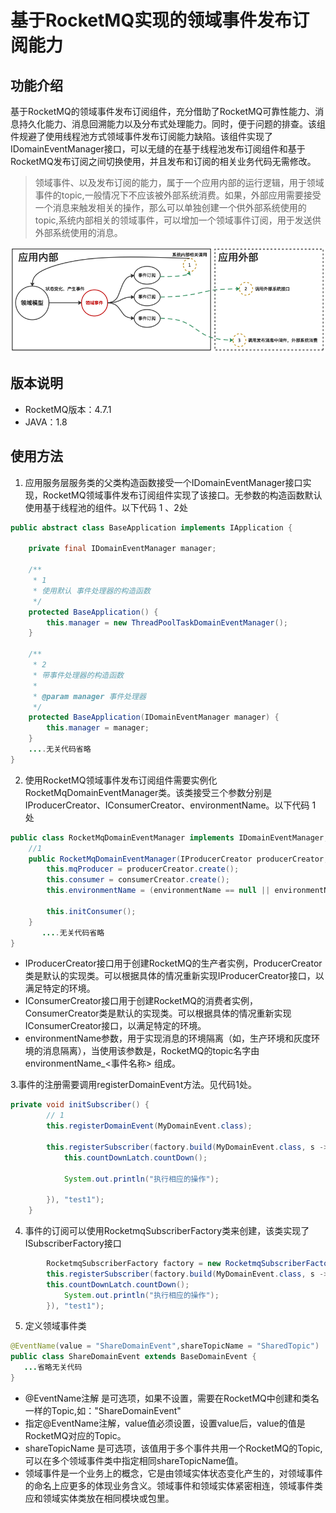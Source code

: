 # 基于RocketMQ实现的领域事件发布订阅能力

## 功能介绍

基于RocketMQ的领域事件发布订阅组件，充分借助了RocketMQ可靠性能力、消息持久化能力、消息回溯能力以及分布式处理能力。同时，便于问题的排查。该组件规避了使用线程池方式领域事件发布订阅能力缺陷。该组件实现了IDomainEventManager接口，可以无缝的在基于线程池发布订阅组件和基于RocketMQ发布订阅之间切换使用，并且发布和订阅的相关业务代码无需修改。

> 领域事件、以及发布订阅的能力，属于一个应用内部的运行逻辑，用于领域事件的topic,一般情况下不应该被外部系统消费。如果，外部应用需要接受一个消息来触发相关的操作，那么可以单独创建一个供外部系统使用的topic,系统内部相关的领域事件，可以增加一个领域事件订阅，用于发送供外部系统使用的消息。
> 
![领域事件示意](domainevent.png)
## 版本说明

* RocketMQ版本：4.7.1
* JAVA：1.8

## 使用方法

1. 应用服务层服务类的父类构造函数接受一个IDomainEventManager接口实现，RocketMQ领域事件发布订阅组件实现了该接口。无参数的构造函数默认使用基于线程池的组件。以下代码 1 、2处
```java
public abstract class BaseApplication implements IApplication {

    private final IDomainEventManager manager;

    /**
     * 1
     * 使用默认 事件处理器的构造函数
     */
    protected BaseApplication() {
        this.manager = new ThreadPoolTaskDomainEventManager();
    }

    /**
     * 2
     * 带事件处理器的构造函数
     *
     * @param manager 事件处理器
     */
    protected BaseApplication(IDomainEventManager manager) {
        this.manager = manager;
    }
    ....无关代码省略
}
```
2. 使用RocketMQ领域事件发布订阅组件需要实例化RocketMqDomainEventManager类。该类接受三个参数分别是IProducerCreator、IConsumerCreator、environmentName。以下代码 1 处
```java
public class RocketMqDomainEventManager implements IDomainEventManager, MessageListenerConcurrently {
    //1
    public RocketMqDomainEventManager(IProducerCreator producerCreator, IConsumerCreator consumerCreator, String environmentName) {
        this.mqProducer = producerCreator.create();
        this.consumer = consumerCreator.create();
        this.environmentName = (environmentName == null || environmentName.equals("")) ? "prod" : environmentName;

        this.initConsumer();
    }
       ....无关代码省略
}
```
* IProducerCreator接口用于创建RocketMQ的生产者实例，ProducerCreator类是默认的实现类。可以根据具体的情况重新实现IProducerCreator接口，以满足特定的环境。
* IConsumerCreator接口用于创建RocketMQ的消费者实例，ConsumerCreator类是默认的实现类。可以根据具体的情况重新实现IConsumerCreator接口，以满足特定的环境。
* environmentName参数，用于实现消息的环境隔离（如，生产环境和灰度环境的消息隔离），当使用该参数是，RocketMQ的topic名字由 environmentName_<事件名称> 组成。

3.事件的注册需要调用registerDomainEvent方法。见代码1处。
```java
private void initSubscriber() {
        // 1
        this.registerDomainEvent(MyDomainEvent.class);

        this.registerSubscriber(factory.build(MyDomainEvent.class, s -> {
            this.countDownLatch.countDown();

            System.out.println("执行相应的操作");

        }), "test1");
    }
```

4. 事件的订阅可以使用RocketmqSubscriberFactory类来创建，该类实现了ISubscriberFactory接口
```java
        RocketmqSubscriberFactory factory = new RocketmqSubscriberFactory();
        this.registerSubscriber(factory.build(MyDomainEvent.class, s -> {
        this.countDownLatch.countDown();
            System.out.println("执行相应的操作");
        }), "test1");

```
5. 定义领域事件类
```java
@EventName(value = "ShareDomainEvent",shareTopicName = "SharedTopic")
public class ShareDomainEvent extends BaseDomainEvent {
   ...省略无关代码
}
```
* @EventName注解 是可选项，如果不设置，需要在RocketMQ中创建和类名一样的Topic,如："ShareDomainEvent"
* 指定@EventName注解，value值必须设置，设置value后，value的值是RocketMQ对应的Topic。
* shareTopicName 是可选项，该值用于多个事件共用一个RocketMQ的Topic,可以在多个领域事件类中指定相同shareTopicName值。
* 领域事件是一个业务上的概念，它是由领域实体状态变化产生的，对领域事件的命名上应更多的体现业务含义。领域事件和领域实体紧密相连，领域事件类应和领域实体类放在相同模块或包里。
